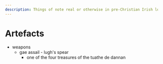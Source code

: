 ```yaml
---
description: Things of note real or otherwise in pre-Christian Irish lore
---
```


# Artefacts

* weapons
  * gae assail - lugh's spear
    * one of the four treasures of the tuathe de dannan
